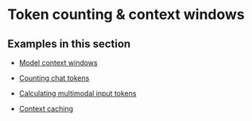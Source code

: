 # Token counting & context windows

## Examples in this section

- [Model context windows](model-context-windows.md)

- [Counting chat tokens](counting-chat-tokens.md)

- [Calculating multimodal input tokens](calculating-multimodal-input-tokens.md)

- [Context caching](context-caching.md)